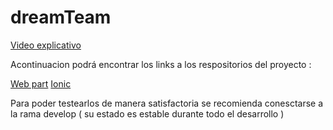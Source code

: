 # dreamTeam

[Video explicativo](https://youtu.be/1iAtNJ4QBck)

Acontinuacion podrá encontrar los links a los respositorios del proyecto :

[Web part](https://github.com/MarcosMoralesAragon/dreamTeam-Web)
[Ionic](https://github.com/MarcosMoralesAragon/dremTeam-Ionic)

Para poder testearlos de manera satisfactoria se recomienda conesctarse a la rama develop ( su estado es estable durante todo el desarrollo )
